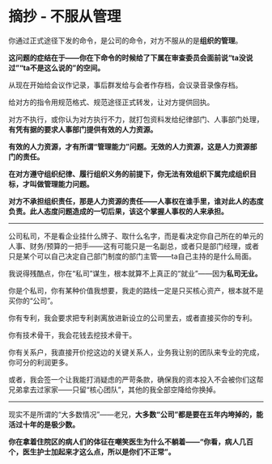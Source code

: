 # 摘抄 - 不服从管理

你通过正式途径下发的命令，是公司的命令，对方不服从的是**组织的管理**。

**这问题的症结在于——你在下命令的时候给了下属在审查委员会面前说“ta没说过”“ta不是这么说的”的空间。**

从现在开始给会议作记录，事后群发给与会者作存档，会议录音录像存档。

给对方的指令用规范格式、规范途径正式转发，让对方提供回执。

对方不执行，或你认为对方执行不力，就打包资料发给纪律部门、人事部门处理，**有凭有据的要求人事部门提供有效的人力资源。**

**有效的人力资源，才有所谓“管理能力”问题。无效的人力资源，这是人力资源部门的责任。**

**在对方遵守组织纪律、履行组织义务的前提下，你无法有效组织下属完成组织目标，才叫做管理能力问题。**

**对方不承担组织责任，那是人力资源的责任——人事权在谁手里，谁对此人的态度负责。此人态度问题造成的一切后果，该这个掌握人事权的人来承担。**

---

公司私司，不是看企业挂什么牌子、取什么名字，而是看决定你自己所在的单元的人事、财务/预算的一把手——这有可能只是一名副总，或者只是部门经理，或者只是某个可以自己决定自己部门制度的部门主管——ta自己主持的是什么局面。

我说得残酷点，你在“私司”谋生，根本就算不上真正的“就业”——因为**私司无业。** 

你是个私司，你有某种价值我想要，我走的路线一定是只买核心资产，根本就不是买你的“公司”。

你有专利，我会要求把专利剥离放进新设立的公司里去，或者直接买你的专利。

你有技术骨干，我会花钱去挖技术骨干。

你有关系户，我直接开价挖这边的关键关系人，业务我让别的团队来专业的完成，你可分的利润更多。

或者，我会签一个让我能打消疑虑的严苛条款，确保我的资本投入不会被你们这帮兄弟拿去过家家——只留“核心团队”，其他的我全部空降给你换掉。

---

现实不是所谓的“大多数情况”——老兄，**大多数“公司”都是要在五年内垮掉的，能活过十年的是极少数。**

**你在拿着住院区的病人们的体征在嘲笑医生为什么不躺着——“你看，病人几百个，医生护士加起来才这么点，所以是你们不正常”。**


